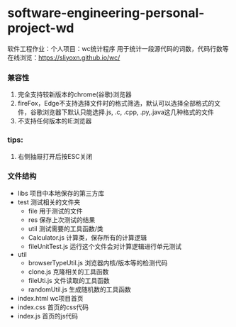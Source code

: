 # software-engineering-personal-project-wd
 软件工程作业：个人项目：wc统计程序
 用于统计一段源代码的词数，代码行数等
 在线浏览：https://sliyoxn.github.io/wc/
 
 

 ### 兼容性
 1. 完全支持较新版本的chrome(谷歌)浏览器
 2. fireFox，Edge不支持选择文件时的格式筛选，默认可以选择全部格式的文件，谷歌浏览器下默认只能选择.js, .c, .cpp, .py,.java这几种格式的文件
 3. 不支持任何版本的IE浏览器 

    
 ### tips:
 1. 右侧抽屉打开后按ESC关闭
 
 ### 文件结构
 - libs 项目中本地保存的第三方库
 - test 测试相关的文件夹
    - file 用于测试的文件
    - res 保存上次测试的结果
    - util 测试需要的工具函数/类
    - Calculator.js 计算类，保存所有的计算逻辑
    - fileUnitTest.js 运行这个文件会对计算逻辑进行单元测试
 - util 
    - browserTypeUtil.js 浏览器内核/版本等的检测代码
    - clone.js 克隆相关的工具函数
    - fileUti.js 文件读取的工具函数
    - randomUtil.js 生成随机数的工具函数
 - index.html wc项目首页
 - index.css 首页的css代码
 - index.js 首页的js代码     
    
      
 
